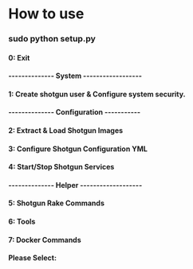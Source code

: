 # How to use

### sudo python setup.py
 
#### 0: Exit
#### -------------- System  ------------------
#### 1: Create shotgun user & Configure system security.
#### -------------- Configuration  -----------
#### 2: Extract & Load Shotgun Images
#### 3: Configure Shotgun Configuration YML
#### 4: Start/Stop Shotgun Services
#### -------------- Helper -------------------
#### 5: Shotgun Rake Commands
#### 6: Tools
#### 7: Docker Commands
#### Please Select:
